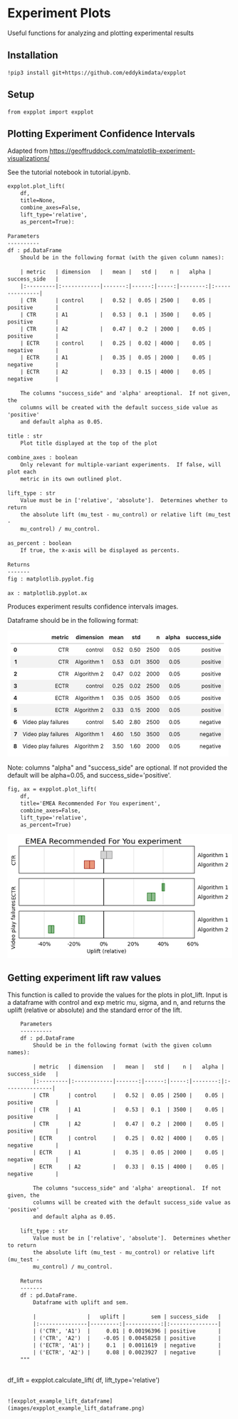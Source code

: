 # Experiment Plots
Useful functions for analyzing and plotting experimental results

## Installation
```
!pip3 install git+https://github.com/eddykimdata/expplot
```

## Setup
```
from expplot import expplot
```

## Plotting Experiment Confidence Intervals
Adapted from https://geoffruddock.com/matplotlib-experiment-visualizations/

See the tutorial notebook in tutorial.ipynb.

```
expplot.plot_lift(
    df,
    title=None, 
    combine_axes=False,
    lift_type='relative',
    as_percent=True):

Parameters
----------
df : pd.DataFrame
    Should be in the following format (with the given column names):

    | metric   | dimension   |   mean |   std |    n |   alpha | success_side   |
    |:---------|:------------|-------:|------:|-----:|--------:|:---------------|
    | CTR      | control     |   0.52 |  0.05 | 2500 |    0.05 | positive       |
    | CTR      | A1          |   0.53 |  0.1  | 3500 |    0.05 | positive       |
    | CTR      | A2          |   0.47 |  0.2  | 2000 |    0.05 | positive       |
    | ECTR     | control     |   0.25 |  0.02 | 4000 |    0.05 | negative       |
    | ECTR     | A1          |   0.35 |  0.05 | 2000 |    0.05 | negative       |
    | ECTR     | A2          |   0.33 |  0.15 | 4000 |    0.05 | negative       |

    The columns "success_side" and 'alpha' areoptional.  If not given, the 
    columns will be created with the default success_side value as 'positive'
    and default alpha as 0.05.

title : str
    Plot title displayed at the top of the plot

combine_axes : boolean
    Only relevant for multiple-variant experiments.  If false, will plot each
    metric in its own outlined plot.  

lift_type : str
    Value must be in ['relative', 'absolute'].  Determines whether to return
    the absolute lift (mu_test - mu_control) or relative lift (mu_test - 
    mu_control) / mu_control.  

as_percent : boolean
    If true, the x-axis will be displayed as percents.

Returns
-------
fig : matplotlib.pyplot.fig

ax : matplotlib.pyplot.ax
```
Produces experiment results confidence intervals images.

Dataframe should be in the following format:

![expplot_example_dataframe](images/expplot_example_dataframe.png)

Note: columns "alpha" and "success_side" are optional.  If not provided the default will be alpha=0.05, and success_side='positive'.

```
fig, ax = expplot.plot_lift(
    df, 
    title='EMEA Recommended For You experiment',
    combine_axes=False,
    lift_type='relative', 
    as_percent=True)
```

![expplot_example_plot](images/expplot_example_plot.png)

## Getting experiment lift raw values

This function is called to provide the values for the plots in plot_lift.  Input is a dataframe with control and exp metric mu, sigma, and n, and returns the uplift (relative or absolute) and the standard
error of the lift. 

```
    Parameters
    ----------
    df : pd.DataFrame
        Should be in the following format (with the given column names):

        | metric   | dimension   |   mean |   std |    n |   alpha | success_side   |
        |:---------|:------------|-------:|------:|-----:|--------:|:---------------|
        | CTR      | control     |   0.52 |  0.05 | 2500 |    0.05 | positive       |
        | CTR      | A1          |   0.53 |  0.1  | 3500 |    0.05 | positive       |
        | CTR      | A2          |   0.47 |  0.2  | 2000 |    0.05 | positive       |
        | ECTR     | control     |   0.25 |  0.02 | 4000 |    0.05 | negative       |
        | ECTR     | A1          |   0.35 |  0.05 | 2000 |    0.05 | negative       |
        | ECTR     | A2          |   0.33 |  0.15 | 4000 |    0.05 | negative       |

        The columns "success_side" and 'alpha' areoptional.  If not given, the 
        columns will be created with the default success_side value as 'positive'
        and default alpha as 0.05.

    lift_type : str
        Value must be in ['relative', 'absolute'].  Determines whether to return
        the absolute lift (mu_test - mu_control) or relative lift (mu_test - 
        mu_control) / mu_control.  

    Returns
    -------
    df : pd.DataFrame.
        Dataframe with uplift and sem.

        |                |   uplift |        sem | success_side   |
        |:---------------|---------:|-----------:|:---------------|
        | ('CTR', 'A1')  |     0.01 | 0.00196396 | positive       |
        | ('CTR', 'A2')  |    -0.05 | 0.00458258 | positive       |
        | ('ECTR', 'A1') |     0.1  | 0.0011619  | negative       |
        | ('ECTR', 'A2') |     0.08 | 0.0023927  | negative       |
    """


```
df_lift = expplot.calculate_lift(
    df, 
    lift_type='relative')
```

![expplot_example_lift_dataframe](images/expplot_example_lift_dataframe.png)
